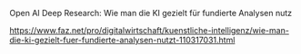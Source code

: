 Open AI Deep Research:
Wie man die KI gezielt für fundierte Analysen nutz

https://www.faz.net/pro/digitalwirtschaft/kuenstliche-intelligenz/wie-man-die-ki-gezielt-fuer-fundierte-analysen-nutzt-110317031.html